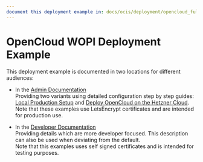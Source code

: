 ```yaml
---
document this deployment example in: docs/ocis/deployment/opencloud_full.md
---
```


# OpenCloud WOPI Deployment Example

This deployment example is documented in two locations for different audiences:

* In the [Admin Documentation](https://doc.owncloud.com/ocis/latest/index.html)\
  Providing two variants using detailed configuration step by step guides:\
  [Local Production Setup](https://doc.owncloud.com/ocis/next/depl-examples/ubuntu-compose/ubuntu-compose-prod.html) and [Deploy OpenCloud on the Hetzner Cloud](https://doc.owncloud.com/ocis/next/depl-examples/ubuntu-compose/ubuntu-compose-hetzner.html).\
  Note that these examples use LetsEncrypt certificates and are intended for production use.

* In the [Developer Documentation](https://owncloud.dev/ocis/deployment/ocis_full/)\
  Providing details which are more developer focused. This description can also be used when deviating from the default.\
  Note that this examples uses self signed certificates and is intended for testing purposes.


